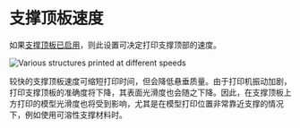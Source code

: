 支撑顶板速度
====
如果[支撑顶板已启用](../support/support_interface_enable.md)，则此设置可决定打印支撑顶部的速度。

![Various structures printed at different speeds](../images/speed_difference.png)

较快的支撑顶板速度可缩短打印时间，但会降低悬垂质量。由于打印机振动加剧，打印支撑顶板的准确度将下降，其表面光滑度也会随之下降。因此，在支撑顶板上方打印的模型光滑度也将受到影响，尤其是在模型打印位置非常靠近支撑的情况下，例如使用可溶性支撑材料时。


